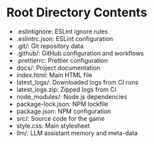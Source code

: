 # Root Directory Contents

- .eslintignore: ESLint ignore rules
- .eslintrc.json: ESLint configuration
- .git/: Git repository data
- .github/: GitHub configuration and workflows
- .prettierrc: Prettier configuration
- docs/: Project documentation
- index.html: Main HTML file
- latest_logs/: Downloaded logs from CI runs
- latest_logs.zip: Zipped logs from CI
- node_modules/: Node.js dependencies
- package-lock.json: NPM lockfile
- package.json: NPM configuration
- src/: Source code for the game
- style.css: Main stylesheet
- llm/: LLM assistant memory and meta-data
